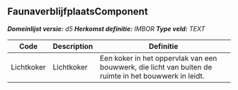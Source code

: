 ﻿## FaunaverblijfplaatsComponent

*__Domeinlijst versie:__ d5*
*__Herkomst definitie:__ IMBOR*
*__Type veld:__ TEXT*

|__Code__ |__Description__ |__Definitie__	|
|	---	|	---	|   ---	| 
| Lichtkoker | Lichtkoker | Een koker in het oppervlak van een bouwwerk, die licht van buiten de ruimte in het bouwwerk in leidt. |
